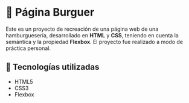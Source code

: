 # 🍔 Página Burguer

Este es un proyecto de recreación de una página web de una hamburguesería, desarrollado en **HTML** y **CSS**, teniendo en cuenta la semántica y la propiedad **Flexbox**. El proyecto fue realizado a modo de práctica personal.

## 🚀 Tecnologías utilizadas
- HTML5
- CSS3
- Flexbox
